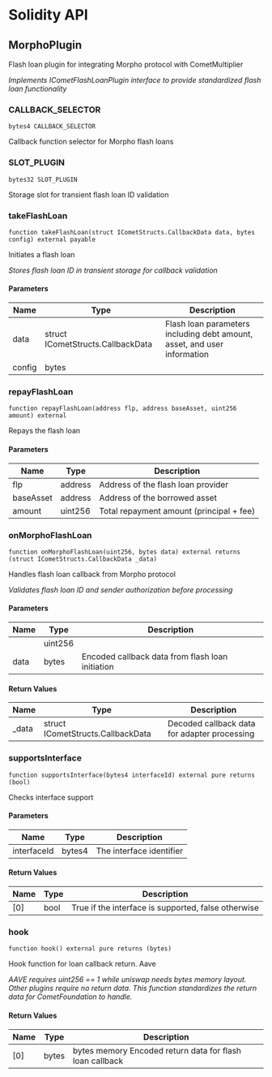 # Solidity API

## MorphoPlugin

Flash loan plugin for integrating Morpho protocol with CometMultiplier

_Implements ICometFlashLoanPlugin interface to provide standardized flash loan functionality_

### CALLBACK_SELECTOR

```solidity
bytes4 CALLBACK_SELECTOR
```

Callback function selector for Morpho flash loans

### SLOT_PLUGIN

```solidity
bytes32 SLOT_PLUGIN
```

Storage slot for transient flash loan ID validation

### takeFlashLoan

```solidity
function takeFlashLoan(struct ICometStructs.CallbackData data, bytes config) external payable
```

Initiates a flash loan

_Stores flash loan ID in transient storage for callback validation_

#### Parameters

| Name   | Type                              | Description                                                              |
| ------ | --------------------------------- | ------------------------------------------------------------------------ |
| data   | struct ICometStructs.CallbackData | Flash loan parameters including debt amount, asset, and user information |
| config | bytes                             |                                                                          |

### repayFlashLoan

```solidity
function repayFlashLoan(address flp, address baseAsset, uint256 amount) external
```

Repays the flash loan

#### Parameters

| Name      | Type    | Description                              |
| --------- | ------- | ---------------------------------------- |
| flp       | address | Address of the flash loan provider       |
| baseAsset | address | Address of the borrowed asset            |
| amount    | uint256 | Total repayment amount (principal + fee) |

### onMorphoFlashLoan

```solidity
function onMorphoFlashLoan(uint256, bytes data) external returns (struct ICometStructs.CallbackData _data)
```

Handles flash loan callback from Morpho protocol

_Validates flash loan ID and sender authorization before processing_

#### Parameters

| Name | Type    | Description                                      |
| ---- | ------- | ------------------------------------------------ |
|      | uint256 |                                                  |
| data | bytes   | Encoded callback data from flash loan initiation |

#### Return Values

| Name   | Type                              | Description                                  |
| ------ | --------------------------------- | -------------------------------------------- |
| \_data | struct ICometStructs.CallbackData | Decoded callback data for adapter processing |

### supportsInterface

```solidity
function supportsInterface(bytes4 interfaceId) external pure returns (bool)
```

Checks interface support

#### Parameters

| Name        | Type   | Description              |
| ----------- | ------ | ------------------------ |
| interfaceId | bytes4 | The interface identifier |

#### Return Values

| Name | Type | Description                                         |
| ---- | ---- | --------------------------------------------------- |
| [0]  | bool | True if the interface is supported, false otherwise |

### hook

```solidity
function hook() external pure returns (bytes)
```

Hook function for loan callback return. Aave

_AAVE requires uint256 == 1 while uniswap needs bytes memory layout. Other plugins require no return data.
This function standardizes the return data for CometFoundation to handle._

#### Return Values

| Name | Type  | Description                                              |
| ---- | ----- | -------------------------------------------------------- |
| [0]  | bytes | bytes memory Encoded return data for flash loan callback |
